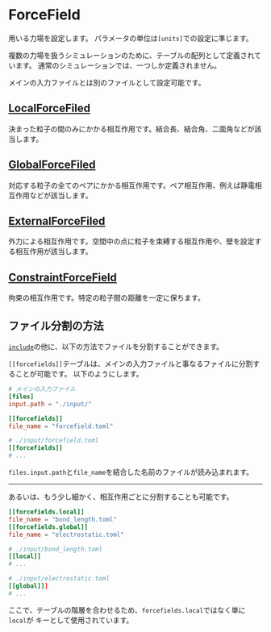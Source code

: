 # ForceField

用いる力場を設定します。
パラメータの単位は`[units]`での設定に準じます。

複数の力場を扱うシミュレーションのために、テーブルの配列として定義されています。
通常のシミュレーションでは、一つしか定義されません。

メインの入力ファイルとは別のファイルとして設定可能です。

## [LocalForceFiled](LocalForceField.md)

決まった粒子の間のみにかかる相互作用です。結合長、結合角、二面角などが該当します。

## [GlobalForceFiled](GlobalForceField.md)

対応する粒子の全てのペアにかかる相互作用です。ペア相互作用、例えば静電相互作用などが該当します。

## [ExternalForceFiled](ExternalForceFiled.md)

外力による相互作用です。空間中の点に粒子を束縛する相互作用や、壁を設定する相互作用が該当します。

## [ConstraintForceField](ConstraintForceField.md)

拘束の相互作用です。特定の粒子間の距離を一定に保ちます。

## ファイル分割の方法

[`include`](../Reference.md)の他に、以下の方法でファイルを分割することができます。

`[[forcefields]]`テーブルは、メインの入力ファイルと事なるファイルに分割することが可能です。
以下のようにします。

```toml
# メインの入力ファイル
[files]
input.path = "./input/"

[[forcefields]]
file_name = "forcefield.toml"
```

```toml
# ./input/forcefield.toml
[[forcefields]]
# ...
```

`files.input.path`と`file_name`を結合した名前のファイルが読み込まれます。

----

あるいは、もう少し細かく、相互作用ごとに分割することも可能です。

```toml
[[forcefields.local]]
file_name = "bond_length.toml"
[[forcefields.global]]
file_name = "electrostatic.toml"
```

```toml
# ./input/bond_length.toml
[[local]]
# ...
```

```toml
# ./input/electrostatic.toml
[[global]]]
# ...
```

ここで、テーブルの階層を合わせるため、`forcefields.local`ではなく単に`local`が
キーとして使用されています。
